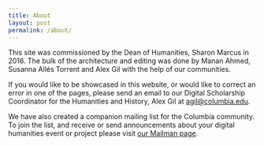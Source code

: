 ```yaml
---
title: About
layout: post
permalink: /about/
---
```


This site was commissioned by the Dean of Humanities, Sharon Marcus in 2016. The bulk of the architecture and editing was done by Manan Ahmed, Susanna Allés Torrent and Alex Gil with the help of our communities.

If you would like to be showcased in this website, or would like to correct an error in one of the pages, please send an email to our Digital Scholarship Coordinator for the Humanities and History, Alex Gil at [agil@columbia.edu](mailto:agil@columbia.edu).

We have also created a companion mailing list for the Columbia community. To join the list, and receive or send announcements about your digital humanities event or project please visit [our Mailman page](https://lists.columbia.edu/mailman/listinfo/dhcolumbia).